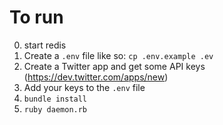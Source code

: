 # To run

0. start redis
1. Create a `.env` file like so: `cp .env.example .ev`
2. Create a Twitter app and get some API keys (https://dev.twitter.com/apps/new)
3. Add your keys to the `.env` file
4. `bundle install`
5. `ruby daemon.rb`
